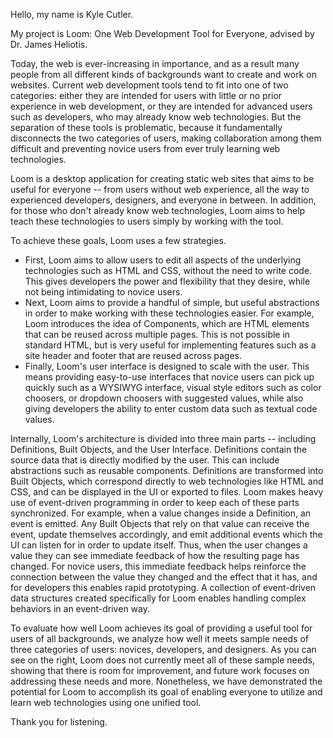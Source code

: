 Hello, my name is Kyle Cutler.

My project is Loom: One Web Development Tool for Everyone, advised by Dr. James Heliotis.

Today, the web is ever-increasing in importance, and as a result many people from all different kinds of backgrounds want to create and work on websites. Current web development tools tend to fit into one of two categories: either they are intended for users with little or no prior experience in web development, or they are intended for advanced users such as developers, who may already know web technologies. But the separation of these tools is problematic, because it fundamentally disconnects the two categories of users, making collaboration among them difficult and preventing novice users from ever truly learning web technologies.

Loom is a desktop application for creating static web sites that aims to be useful for everyone -- from users without web experience, all the way to experienced developers, designers, and everyone in between. In addition, for those who don't already know web technologies, Loom aims to help teach these technologies to users simply by working with the tool.

To achieve these goals, Loom uses a few strategies.
* First, Loom aims to allow users to edit all aspects of the underlying technologies such as HTML and CSS, without the need to write code. This gives developers the power and flexibility that they desire, while not being intimidating to novice users.
* Next, Loom aims to provide a handful of simple, but useful abstractions in order to make working with these technologies easier. For example, Loom introduces the idea of Components, which are HTML elements that can be reused across multiple pages. This is not possible in standard HTML, but is very useful for implementing features such as a site header and footer that are reused across pages.
* Finally, Loom's user interface is designed to scale with the user. This means providing easy-to-use interfaces that novice users can pick up quickly such as a WYSIWYG interface, visual style editors such as color choosers, or dropdown choosers with suggested values, while also giving developers the ability to enter custom data such as textual code values.


Internally, Loom's architecture is divided into three main parts -- including Definitions, Built Objects, and the User Interface. Definitions contain the source data that is directly modified by the user. This can include abstractions such as reusable components. Definitions are transformed into Built Objects, which correspond directly to web technologies like HTML and CSS, and can be displayed in the UI or exported to files. Loom makes heavy use of event-driven programming in order to keep each of these parts synchronized. For example, when a value changes inside a Definition, an event is emitted. Any Built Objects that rely on that value can receive the event, update themselves accordingly, and emit additional events which the UI can listen for in order to update itself. Thus, when the user changes a value they can see immediate feedback of how the resulting page has changed. For novice users, this immediate feedback helps reinforce the connection between the value they changed and the effect that it has, and for developers this enables rapid prototyping. A collection of event-driven data structures created specifically for Loom enables handling complex behaviors in an event-driven way.

To evaluate how well Loom achieves its goal of providing a useful tool for users of all backgrounds, we analyze how well it meets sample needs of three categories of users: novices, developers, and designers. As you can see on the right, Loom does not currently meet all of these sample needs, showing that there is room for improvement, and future work focuses on addressing these needs and more. Nonetheless, we have demonstrated the potential for Loom to accomplish its goal of enabling everyone to utilize and learn web technologies using one unified tool.

Thank you for listening.
